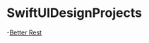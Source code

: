 # SwiftUIDesignProjects

-[Better Rest](https://github.com/CevatUygur/100DaysOfSwiftUI/tree/main/BetterRest)
